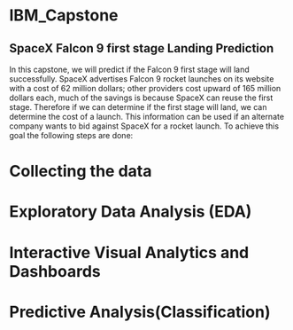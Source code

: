 # IBM_Capstone
## SpaceX Falcon 9 first stage Landing Prediction

In this capstone, we will predict if the Falcon 9 first stage will land successfully. SpaceX advertises Falcon 9 rocket launches on its website with a cost of 62 million dollars; other providers cost upward of 165 million dollars each, much of the savings is because SpaceX can reuse the first stage. Therefore if we can determine if the first stage will land, we can determine the cost of a launch. This information can be used if an alternate company wants to bid against SpaceX for a rocket launch. To achieve this goal the following steps are done: 
# Collecting the data
# Exploratory Data Analysis (EDA)
# Interactive Visual Analytics and Dashboards
# Predictive Analysis(Classification)
